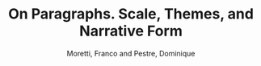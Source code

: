 ---
type: 'article'
pubkey: 'LLP10'
author: 'Moretti, Franco and Pestre, Dominique'
title: '10. On Paragraphs. Scale, Themes, and Narrative Form'
publisher: 'Stanford Literary Lab'
url:
year: 2015
project:
pamphlet:
  image: "/assets/images/p10.png"
  pdf: "https://litlab.stanford.edu/LiteraryLabPamphlet10.pdf"
  pubdate: 2015-10-01
  blurb: "Criticism has traditionally worked with the middle of the scale: a text, a scene, a stanza, an episode, an excerpt… An anthropocentric scale, where readers are truly “the measure of things”. But the digital humanities, Alan Liu has written, have changed the coordinates of our work, by “focusing on microlevel linguistic features […] that map directly over macrolevel phenomena.” Exactly. And how does one study literature, in this new situation?"
---